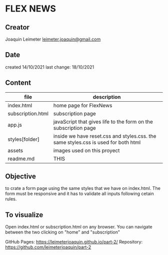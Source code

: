 # FLEX NEWS
## Creator
Joaquin Leimeter
leimeter.joaquin@gmail.com

## Date
created 14/10/2021
last change: 18/10/2021

## Content
| file | description |
| ------ | ------ |
| index.html | home page for FlexNews |
| subscription.html | subscription page |
| app.js | javaScript that gives life to the form on the subscription page |
| styles[folder] | inside we have reset.css and styles.css. the same styles.css is used for both html |
| assets | images used on this proyect |
| readme.md | THIS |

## Objective
to crate a form page using the same styles that we have on index.html.
The form must be responsive and it has to validate all inputs following cetain rules.

## To visualize
Open index.html or subscription.html on any browser. You can navigate between the two clicking on "home" and "subscription"

GitHub Pages: https://leimeterjoaquin.github.io/part-2/
Repository: https://github.com/leimeterjoaquin/part-2